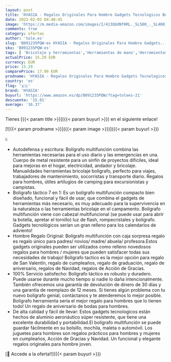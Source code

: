 ```yaml
---
layout: post
title: 'HYASIA - Regalos Originales Para Hombre Gadgets Tecnologicos Boligrafo Tactico  Gadgets Originales 11 IN 1 Boligrafo Multifuncion con Linternas & Caja De Regalo  Herramientas Bricolaje Para Hombres/Mujeres'
date: 2022-02-02 04:48:45
image: 'https://m.media-amazon.com/images/I/413QUdNf0RL._SL500_._SL400_.jpg'
comments: true
category: ofertas
author: 'tole.es'
slug: 'B091235PQW-es HYASIA - Regalos Originales Para Hombre Gadgets...'
sku: 'B091235PQW-es'
tags: [ 'Bricolaje y herramientas','Herramientas de mano','Herramientas manuales y eléctricas','Herramientas multiusos y accesorios','Navajas suizas y multiherramientas','boligrafo','hyasia', ]
actualPrice: 15.29 EUR
currency: EUR
price: 15.29
comparePrice: 17.99 EUR
prodname: 'HYASIA - Regalos Originales Para Hombre Gadgets Tecnologicos Boligrafo Tactico  Gadgets Originales 11 IN 1 Boligrafo Multifuncion con Linternas & Caja De Regalo  Herramientas Bricolaje Para Hombres/Mujeres'
country: 'es'
flag: '🇪🇸'
brand: 'HYASIA'
buyurl: 'https://www.amazon.es/dp/B091235PQW/?tag=tolees-21'
descuento: '15.01'
average: '16.37'
---
```


Tienes [{{< param title >}}]({{< param buyurl >}}) en el siguiente enlace!

[![{{< param prodname >}}]({{< param image >}})]({{< param buyurl >}})

ℹ️:

- Autodefensa y escritura: Bolígrafo multifunción combina las herramientas necesarias para el uso diario y las emergencias en una. Cuerpo de metal resistente para un sinfín de proyectos difíciles, ideal para mejoras en el hogar, electricidad, andador y bricolaje. Manualidades herramientas bricolaje bolígrafo, perfecto para viajes, trabajadores de mantenimiento, socorristas y transporte diario. Regalos para hombres, útiles artilugios de camping para excursionistas y campistas.
- Bolígrafo táctico 7 en 1: Es un bolígrafo multifunción compacto bien diseñado, funcional y fácil de usar, que combina el gadgets de herramientas más necesario, es muy adecuado para la supervivencia en la naturaleza o las herramientas bricolaje en el campamento. Bolígrafo multifunción viene con cabezal multifuncional (se puede usar para abrir la botella, apretar el tornillo) luz de flash, rompecristales y bolígrafo. Gadgets tecnológicos serían un gran relleno para los calendarios de adviento!
- Hombre Regalo Original: Bolígrafo multifunción con caja sorpresa regalo es regalo único para padres/ novios/ madre/ abuela/ profesora.Estos gadgets originales pueden ser utilizados como relleno novedosos regalos para hombres / mujeres que pueden satisfacer todas sus necesidades de trabajo! Boligrafo tactico es la mejor opción para regalo de San Valentín, regalo de cumpleaños, regalo de graduación, regalo de aniversario, regalos de Navidad, regalos de Acción de Gracias.
- 100% Servicio satisfecho: Bolígrafo táctico es robusto y duradero. Puede usarse durante mucho tiempo si nadie lo daña intencionalmente. También ofrecemos una garantía de devolución de dinero de 30 días y una garantía de reemplazo de 12 meses. Si tienes algún problema con tu nuevo bolígrafo genial, contáctanos y te atenderemos lo mejor posible. Bolígrafo herramienta sería el mejor regalo para hombres que lo tienen todo! Un regalo de aniversario de bodas para hombres.
- De alta calidad y fácil de llevar: Estos gadgets tecnologicos están hechos de aluminio aeronáutico súper resistente, que tiene una excelente durabilidad y portabilidad.El bolígrafo multifunción se puede guardar fácilmente en su bolsillo, mochila, maleta o automóvil. Los juguetes para hombres son regalos prácticos para hombres y mujeres en cumpleaños, Acción de Gracias y Navidad. Un funcional y elegante regalos originales para hombre joven.

[🛒 Accede a la oferta!!]({{< param buyurl >}})
